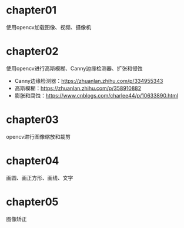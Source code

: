 # chapter01

使用opencv加载图像、视频、摄像机

# chapter02

使用opencv进行高斯模糊、Canny边缘检测器、扩张和侵蚀
+ Canny边缘检测器：https://zhuanlan.zhihu.com/p/334955343
+ 高斯模糊：https://zhuanlan.zhihu.com/p/358910882
+ 膨胀和腐蚀：https://www.cnblogs.com/charlee44/p/10633890.html

# chapter03
opencv进行图像缩放和裁剪

# chapter04
画圆、画正方形、画线、文字

# chapter05
图像矫正 

